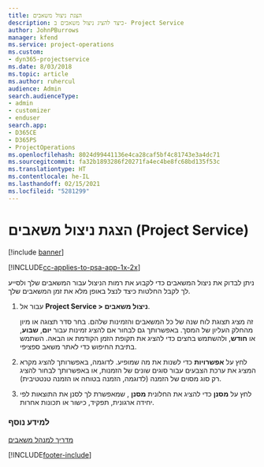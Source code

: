 ```yaml
---
title: ‏‫הצגת ניצול משאבים
description: כיצד להציג ניצול משאבים ב- Project Service
author: JohnPBurrows
manager: kfend
ms.service: project-operations
ms.custom:
- dyn365-projectservice
ms.date: 8/03/2018
ms.topic: article
ms.author: ruhercul
audience: Admin
search.audienceType:
- admin
- customizer
- enduser
search.app:
- D365CE
- D365PS
- ProjectOperations
ms.openlocfilehash: 8024d99441136e4ca28caf5bf4c81743e3a4dc71
ms.sourcegitcommit: fa32b1893286f20271fa4ec4be8fc68bd135f53c
ms.translationtype: HT
ms.contentlocale: he-IL
ms.lasthandoff: 02/15/2021
ms.locfileid: "5281299"
---
```

# <a name="view-resource-utilization-project-service"></a>הצגת ניצול משאבים (Project Service)

[!include [banner](../includes/psa-now-project-operations.md)]

[!INCLUDE[cc-applies-to-psa-app-1x-2x](../includes/cc-applies-to-psa-app-1x-2x.md)]

ניתן לבדוק את ניצול המשאבים כדי לקבוע את רמות הניצול עבור המשאבים שלך ולסייע לך לקבל החלטות כיצד לנצל באופן מלא את זמן המשאבים שלך.  
  
1. עבור אל **Project Service > ניצול משאבים**. 

     זה מציג תצוגת לוח שנה של כל המשאבים והזמינות שלהם. בחר סדר תצוגה או מיון מהחלק העליון של המסך. באפשרותך גם לבחור אם להציג זמינות עבור **יום**, **שבוע**, או **חודש**, ולהשתמש בחצים כדי להציג את תקופת הזמן הקודמת או הבאה. השתמש בתיבת החיפוש כדי לאתר משאב ספציפי.      
  
2. לחץ על **אפשרויות** כדי לשנות את מה שמופיע. לדוגמה, באפשרותך להציג מקרא המציג את ערכת הצבעים עבור סוגים שונים של הזמנות, או באפשרותך לבחור להציג רק סוג מסוים של הזמנה (לדוגמה, הזמנה בטוחה או הזמנה טנטטיבית‬‬).  

3. לחץ על **מסנן** כדי להציג את החלונית **מסנן** , שמאפשרת לך לסנן את התוצאות לפי יחידה ארגונית, תפקיד, כישור או תכונות אחרות.  
  
### <a name="see-also"></a>למידע נוסף  
 [מדריך למנהל משאבים](../psa/resource-manager-guide.md)


[!INCLUDE[footer-include](../includes/footer-banner.md)]